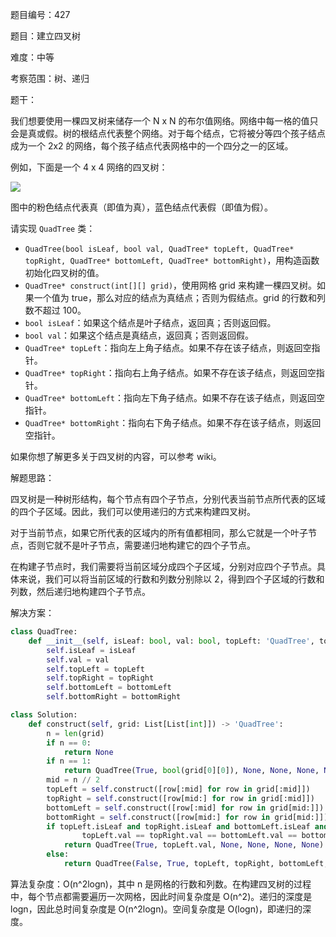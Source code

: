 题目编号：427

题目：建立四叉树

难度：中等

考察范围：树、递归

题干：

我们想要使用一棵四叉树来储存一个 N x N 的布尔值网络。网络中每一格的值只会是真或假。树的根结点代表整个网络。对于每个结点，它将被分等四个孩子结点成为一个 2x2 的网络，每个孩子结点代表网格中的一个四分之一的区域。

例如，下面是一个 4 x 4 网络的四叉树：

![](https://assets.leetcode.com/uploads/2020/02/11/new_top.png)

图中的粉色结点代表真（即值为真），蓝色结点代表假（即值为假）。

请实现 `QuadTree` 类：

- `QuadTree(bool isLeaf, bool val, QuadTree* topLeft, QuadTree* topRight, QuadTree* bottomLeft, QuadTree* bottomRight)`，用构造函数初始化四叉树的值。
- `QuadTree* construct(int[][] grid)`，使用网格 grid 来构建一棵四叉树。如果一个值为 true，那么对应的结点为真结点；否则为假结点。grid 的行数和列数不超过 100。
- `bool isLeaf`：如果这个结点是叶子结点，返回真；否则返回假。
- `bool val`：如果这个结点是真结点，返回真；否则返回假。
- `QuadTree* topLeft`：指向左上角子结点。如果不存在该子结点，则返回空指针。
- `QuadTree* topRight`：指向右上角子结点。如果不存在该子结点，则返回空指针。
- `QuadTree* bottomLeft`：指向左下角子结点。如果不存在该子结点，则返回空指针。
- `QuadTree* bottomRight`：指向右下角子结点。如果不存在该子结点，则返回空指针。

如果你想了解更多关于四叉树的内容，可以参考 wiki。

解题思路：

四叉树是一种树形结构，每个节点有四个子节点，分别代表当前节点所代表的区域的四个子区域。因此，我们可以使用递归的方式来构建四叉树。

对于当前节点，如果它所代表的区域内的所有值都相同，那么它就是一个叶子节点，否则它就不是叶子节点，需要递归地构建它的四个子节点。

在构建子节点时，我们需要将当前区域分成四个子区域，分别对应四个子节点。具体来说，我们可以将当前区域的行数和列数分别除以 2，得到四个子区域的行数和列数，然后递归地构建四个子节点。

解决方案：

```python
class QuadTree:
    def __init__(self, isLeaf: bool, val: bool, topLeft: 'QuadTree', topRight: 'QuadTree', bottomLeft: 'QuadTree', bottomRight: 'QuadTree'):
        self.isLeaf = isLeaf
        self.val = val
        self.topLeft = topLeft
        self.topRight = topRight
        self.bottomLeft = bottomLeft
        self.bottomRight = bottomRight

class Solution:
    def construct(self, grid: List[List[int]]) -> 'QuadTree':
        n = len(grid)
        if n == 0:
            return None
        if n == 1:
            return QuadTree(True, bool(grid[0][0]), None, None, None, None)
        mid = n // 2
        topLeft = self.construct([row[:mid] for row in grid[:mid]])
        topRight = self.construct([row[mid:] for row in grid[:mid]])
        bottomLeft = self.construct([row[:mid] for row in grid[mid:]])
        bottomRight = self.construct([row[mid:] for row in grid[mid:]])
        if topLeft.isLeaf and topRight.isLeaf and bottomLeft.isLeaf and bottomRight.isLeaf and \
                topLeft.val == topRight.val == bottomLeft.val == bottomRight.val:
            return QuadTree(True, topLeft.val, None, None, None, None)
        else:
            return QuadTree(False, True, topLeft, topRight, bottomLeft, bottomRight)
```

算法复杂度：O(n^2logn)，其中 n 是网格的行数和列数。在构建四叉树的过程中，每个节点都需要遍历一次网格，因此时间复杂度是 O(n^2)。递归的深度是 logn，因此总时间复杂度是 O(n^2logn)。空间复杂度是 O(logn)，即递归的深度。